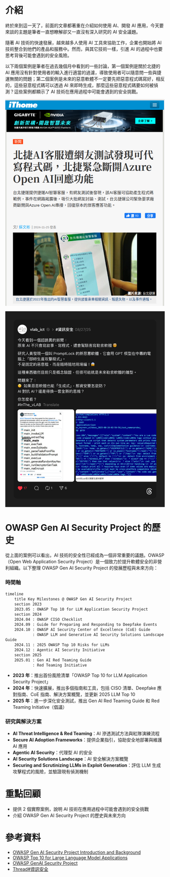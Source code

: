 
# 介紹

終於來到這一天了，前面的文章都著重在介紹如何使用 AI、開發 AI 應用，今天要來談的主題是筆者一直想瞭解卻又一直沒有深入研究的 AI 安全議題。

隨著 AI 技術的快速發展，越來越多人使用 AI 工具來協助工作，企業也開始將 AI 技術整合到他們的產品和服務中。然而，與其它技術一樣，引進 AI 的過程中也要思考背後可能會遇到的安全風險。

以下兩個案例是筆者在過去幾個月中看到的一些討論，第一個案例是關於北捷的 AI 應用沒有針對使用者的輸入進行適當的過濾，導致使用者可以隨意問一些與捷運無關的問題；第二個案例是未來的惡意軟體不一定要先把惡意程式碼寫好，相反的，這些惡意程式碼可以透過 AI 來即時生成，那麼這些惡意程式碼要如何被偵測？這些案例都顯示了 AI 技術在應用過程中可能會遇到的安全挑戰。

![20250924211404](https://raw.githubusercontent.com/hsiangjenli/pic-bed/main/images/20250924211404.png)

![image](https://raw.githubusercontent.com/hsiangjenli/pic-bed/main/images/image.png)

# OWASP Gen AI Security Project 的歷史

從上面的案例可以看出，AI 技術的安全性已經成為一個非常重要的議題。OWASP（Open Web Application Security Project）是一個致力於提升軟體安全的非營利組織。以下整理 OWASP Gen AI Security Project 的發展歷程與未來方向：

### 時間軸

```mermaid
timeline
    title Key Milestones @ OWASP Gen AI Security Project
    section 2023
    2023.05 : OWASP Top 10 for LLM Application Security Project
    section 2024
    2024.04 : OWASP CISO Checklist
    2024.09 : Guide for Preparing and Responding to Deepfake Events
    2024.10 : OWASP AI Security Center of Excellence (CoE) Guide
            : OWASP LLM and Generative AI Security Solutions Landscape Guide
    2024.11 : 2025 OWASP Top 10 Risks for LLMs
    2024.12 : Agentic AI Security Initiative
    section 2025
    2025.01 : Gen AI Red Teaming Guide
            : Red Teaming Initiative
```

- **2023 年**：推出首份風險清單「OWASP Top 10 for LLM Application Security Project」
- **2024 年**：快速擴展，推出多個指南和工具，包括 CISO 清單、Deepfake 應對指南、CoE 指南、解決方案概覽，並更新 2025 LLM Top 10
- **2025 年**：進一步深化安全測試，推出 Gen AI Red Teaming Guide 和 Red Teaming Initiative（倡議）

### 研究與解決方案

- **AI Threat Intelligence & Red Teaming**：AI 滲透測試方法與紅隊演練流程
- **Secure AI Adoption Frameworks**：提供企業指引，協助安全地部署與維護 AI 應用
- **Agentic AI Security**：代理型 AI 的安全
- **AI Security Solutions Landscape**：AI 安全解決方案概覽
- **Securing and Scrutinizing LLMs in Exploit Generation**：評估 LLM 生成攻擊程式的風險，並驗證現有偵測機制

# 重點回顧

- 提供 2 個實際案例，說明 AI 技術在應用過程中可能會遇到的安全挑戰
- 介紹 OWASP Gen AI Security Project 的歷史與未來方向

# 參考資料

- [OWASP Gen AI Security Project Introduction and Background](https://genai.owasp.org/introduction-genai-security-project/)
- [OWASP Top 10 for Large Language Model Applications](https://owasp.org/www-project-top-10-for-large-language-model-applications/)
- [OWASP GenAI Security Project](https://genai.owasp.org/)
- [Thread#資訊安全](https://www.threads.com/@vlab_ict/post/DN1xlGs5Njb)
